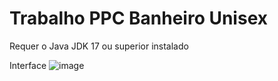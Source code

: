 # Trabalho PPC Banheiro Unisex

Requer o Java JDK 17 ou superior instalado

Interface
![image](https://user-images.githubusercontent.com/45675983/203609650-c5a924fe-2617-475b-acdc-91e1e7572f46.png)
